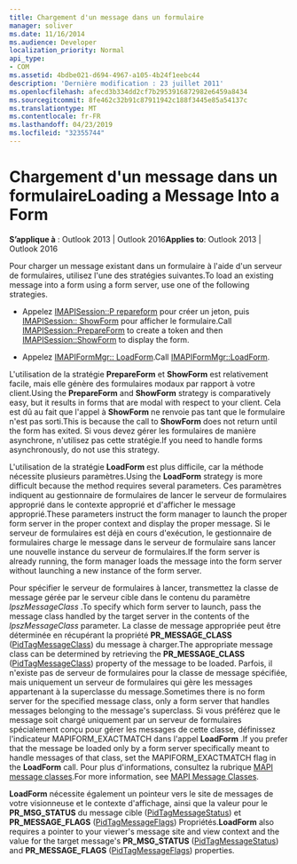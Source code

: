 ```yaml
---
title: Chargement d'un message dans un formulaire
manager: soliver
ms.date: 11/16/2014
ms.audience: Developer
localization_priority: Normal
api_type:
- COM
ms.assetid: 4bdbe021-d694-4967-a105-4b24f1eebc44
description: 'Dernière modification : 23 juillet 2011'
ms.openlocfilehash: afecd3b334dd2cf7b2953916872982e6459a8434
ms.sourcegitcommit: 8fe462c32b91c87911942c188f3445e85a54137c
ms.translationtype: MT
ms.contentlocale: fr-FR
ms.lasthandoff: 04/23/2019
ms.locfileid: "32355744"
---
```

# <a name="loading-a-message-into-a-form"></a><span data-ttu-id="eabd9-103">Chargement d'un message dans un formulaire</span><span class="sxs-lookup"><span data-stu-id="eabd9-103">Loading a Message Into a Form</span></span>

  
  
<span data-ttu-id="eabd9-104">**S’applique à** : Outlook 2013 | Outlook 2016</span><span class="sxs-lookup"><span data-stu-id="eabd9-104">**Applies to**: Outlook 2013 | Outlook 2016</span></span> 
  
<span data-ttu-id="eabd9-105">Pour charger un message existant dans un formulaire à l'aide d'un serveur de formulaires, utilisez l'une des stratégies suivantes.</span><span class="sxs-lookup"><span data-stu-id="eabd9-105">To load an existing message into a form using a form server, use one of the following strategies.</span></span>
  
- <span data-ttu-id="eabd9-106">Appelez [IMAPISession::P repareform](imapisession-prepareform.md) pour créer un jeton, puis [IMAPISession:: ShowForm](imapisession-showform.md) pour afficher le formulaire.</span><span class="sxs-lookup"><span data-stu-id="eabd9-106">Call [IMAPISession::PrepareForm](imapisession-prepareform.md) to create a token and then [IMAPISession::ShowForm](imapisession-showform.md) to display the form.</span></span> 
    
- <span data-ttu-id="eabd9-107">Appelez [IMAPIFormMgr:: LoadForm](imapiformmgr-loadform.md).</span><span class="sxs-lookup"><span data-stu-id="eabd9-107">Call [IMAPIFormMgr::LoadForm](imapiformmgr-loadform.md).</span></span> 
    
<span data-ttu-id="eabd9-108">L'utilisation de la stratégie **PrepareForm** et **ShowForm** est relativement facile, mais elle génère des formulaires modaux par rapport à votre client.</span><span class="sxs-lookup"><span data-stu-id="eabd9-108">Using the **PrepareForm** and **ShowForm** strategy is comparatively easy, but it results in forms that are modal with respect to your client.</span></span> <span data-ttu-id="eabd9-109">Cela est dû au fait que l'appel à **ShowForm** ne renvoie pas tant que le formulaire n'est pas sorti.</span><span class="sxs-lookup"><span data-stu-id="eabd9-109">This is because the call to **ShowForm** does not return until the form has exited.</span></span> <span data-ttu-id="eabd9-110">Si vous devez gérer les formulaires de manière asynchrone, n'utilisez pas cette stratégie.</span><span class="sxs-lookup"><span data-stu-id="eabd9-110">If you need to handle forms asynchronously, do not use this strategy.</span></span> 
  
<span data-ttu-id="eabd9-111">L'utilisation de la stratégie **LoadForm** est plus difficile, car la méthode nécessite plusieurs paramètres.</span><span class="sxs-lookup"><span data-stu-id="eabd9-111">Using the **LoadForm** strategy is more difficult because the method requires several parameters.</span></span> <span data-ttu-id="eabd9-112">Ces paramètres indiquent au gestionnaire de formulaires de lancer le serveur de formulaires approprié dans le contexte approprié et d'afficher le message approprié.</span><span class="sxs-lookup"><span data-stu-id="eabd9-112">These parameters instruct the form manager to launch the proper form server in the proper context and display the proper message.</span></span> <span data-ttu-id="eabd9-113">Si le serveur de formulaires est déjà en cours d'exécution, le gestionnaire de formulaires charge le message dans le serveur de formulaire sans lancer une nouvelle instance du serveur de formulaires.</span><span class="sxs-lookup"><span data-stu-id="eabd9-113">If the form server is already running, the form manager loads the message into the form server without launching a new instance of the form server.</span></span> 
  
<span data-ttu-id="eabd9-114">Pour spécifier le serveur de formulaires à lancer, transmettez la classe de message gérée par le serveur cible dans le contenu du paramètre _lpszMessageClass_ .</span><span class="sxs-lookup"><span data-stu-id="eabd9-114">To specify which form server to launch, pass the message class handled by the target server in the contents of the  _lpszMessageClass_ parameter.</span></span> <span data-ttu-id="eabd9-115">La classe de message appropriée peut être déterminée en récupérant la propriété **PR_MESSAGE_CLASS** ([PidTagMessageClass](pidtagmessageclass-canonical-property.md)) du message à charger.</span><span class="sxs-lookup"><span data-stu-id="eabd9-115">The appropriate message class can be determined by retrieving the **PR_MESSAGE_CLASS** ([PidTagMessageClass](pidtagmessageclass-canonical-property.md)) property of the message to be loaded.</span></span> <span data-ttu-id="eabd9-116">Parfois, il n'existe pas de serveur de formulaires pour la classe de message spécifiée, mais uniquement un serveur de formulaires qui gère les messages appartenant à la superclasse du message.</span><span class="sxs-lookup"><span data-stu-id="eabd9-116">Sometimes there is no form server for the specified message class, only a form server that handles messages belonging to the message's superclass.</span></span> <span data-ttu-id="eabd9-117">Si vous préférez que le message soit chargé uniquement par un serveur de formulaires spécialement conçu pour gérer les messages de cette classe, définissez l'indicateur MAPIFORM_EXACTMATCH dans l'appel **LoadForm** .</span><span class="sxs-lookup"><span data-stu-id="eabd9-117">If you prefer that the message be loaded only by a form server specifically meant to handle messages of that class, set the MAPIFORM_EXACTMATCH flag in the **LoadForm** call.</span></span> <span data-ttu-id="eabd9-118">Pour plus d'informations, consultez la rubrique [MAPI message classes](mapi-message-classes.md).</span><span class="sxs-lookup"><span data-stu-id="eabd9-118">For more information, see [MAPI Message Classes](mapi-message-classes.md).</span></span>
  
 <span data-ttu-id="eabd9-119">**LoadForm** nécessite également un pointeur vers le site de messages de votre visionneuse et le contexte d'affichage, ainsi que la valeur pour le **PR_MSG_STATUS** du message cible ([PidTagMessageStatus](pidtagmessagestatus-canonical-property.md)) et **PR_MESSAGE_FLAGS** ([PidTagMessageFlags](pidtagmessageflags-canonical-property.md)) Propriétés.</span><span class="sxs-lookup"><span data-stu-id="eabd9-119">**LoadForm** also requires a pointer to your viewer's message site and view context and the value for the target message's **PR_MSG_STATUS** ([PidTagMessageStatus](pidtagmessagestatus-canonical-property.md)) and **PR_MESSAGE_FLAGS** ([PidTagMessageFlags](pidtagmessageflags-canonical-property.md)) properties.</span></span>
  

